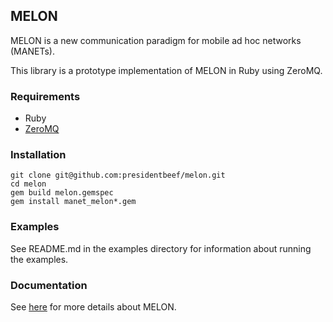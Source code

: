 ## MELON

MELON is a new communication paradigm for mobile ad hoc networks (MANETs).

This library is a prototype implementation of MELON in Ruby using ZeroMQ.

### Requirements

* Ruby
* [ZeroMQ](zeromq.org)

### Installation

```
git clone git@github.com:presidentbeef/melon.git
cd melon
gem build melon.gemspec
gem install manet_melon*.gem
```

### Examples

See README.md in the examples directory for information about running the examples.

### Documentation

See [here](https://escholarship.org/uc/item/8md1h50q#page-82) for more details about MELON.
